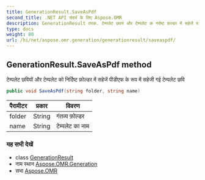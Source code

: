 ```yaml
---
title: GenerationResult.SaveAsPdf
second_title: .NET API संदर्भ के लिए Aspose.OMR
description: GenerationResult तरक. टेम्पलेट छवयं और टेम्पलेट क नर्दष्ट फ़ल्डर में सहेजें पडएफ के रूप में सहेज गई टेम्पलेट छव
type: docs
weight: 80
url: /hi/net/aspose.omr.generation/generationresult/saveaspdf/
---
```

## GenerationResult.SaveAsPdf method

टेम्पलेट छवियों और टेम्पलेट को निर्दिष्ट फ़ोल्डर में सहेजें पीडीएफ के रूप में सहेजी गई टेम्पलेट छवि

```csharp
public void SaveAsPdf(string folder, string name)
```

| पैरामीटर | प्रकार | विवरण |
| --- | --- | --- |
| folder | String | गंतव्य फ़ोल्डर |
| name | String | टेम्पलेट का नाम |

### यह सभी देखें

* class [GenerationResult](../)
* नाम स्थान [Aspose.OMR.Generation](../../generationresult/)
* सभा [Aspose.OMR](../../../)


